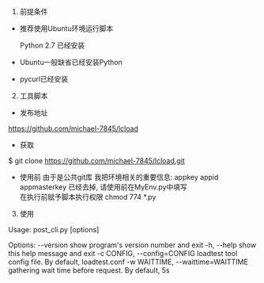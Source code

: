 
1. 前提条件

* 推荐使用Ubuntu环境运行脚本

    Python 2.7 已经安装

* Ubuntu一般缺省已经安装Python

* pycurl已经安装

2. 工具脚本

* 发布地址

https://github.com/michael-7845/lcload
 
* 获取

$ git clone https://github.com/michael-7845/lcload.git
* 使用前
由于是公共git库 我把环境相关的重要信息: appkey appid appmasterkey 已经去掉, 请使用前在MyEnv.py中填写  
在执行前赋予脚本执行权限 chmod 774 *.py  

3. 使用

Usage: post_cli.py [options]
 
Options:
  --version             show program's version number and exit
  -h, --help            show this help message and exit
  -c CONFIG, --config=CONFIG
                        loadtest tool config file. By default, loadtest.conf
  -w WAITTIME, --waittime=WAITTIME
                        gathering wait time before request. By default, 5s
                        
